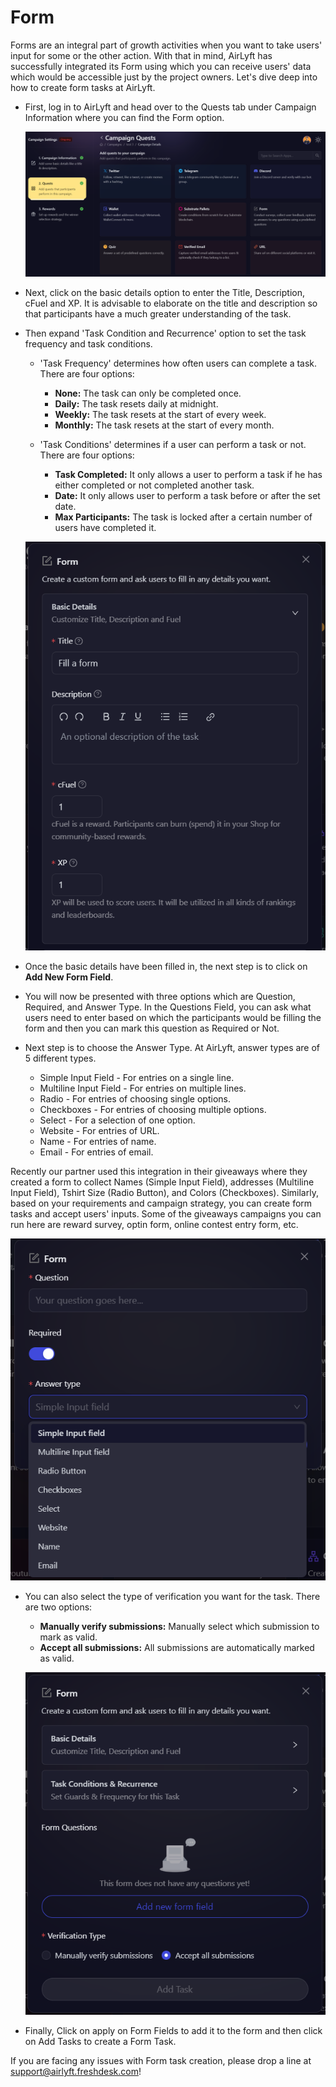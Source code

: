 # Form

Forms are an integral part of growth activities when you want to take users' input for some or the other action. With that in mind, AirLyft has successfully integrated its Form using which you can receive users' data which would be accessible just by the project owners. Let's dive deep into how to create form tasks at AirLyft.

- First, log in to AirLyft and head over to the Quests tab under Campaign Information where you can find the Form option.

  ![](../../images/FormMain.png)

- Next, click on the basic details option to enter the Title, Description, cFuel and XP. It is advisable to elaborate on the title and description so that participants have a much greater understanding of the task.

- Then expand 'Task Condition and Recurrence' option to set the task frequency and task conditions.

  - 'Task Frequency' determines how often users can complete a task. There are four options:

    - **None:** The task can only be completed once.
    - **Daily:** The task resets daily at midnight.
    - **Weekly:** The task resets at the start of every week.
    - **Monthly:** The task resets at the start of every month.

  - 'Task Conditions' determines if a user can perform a task or not. There are four options:
    - **Task Completed:** It only allows a user to perform a task if he has either completed or not completed another task.
    - **Date:** It only allows user to perform a task before or after the set date.
    - **Max Participants:** The task is locked after a certain number of users have completed it.

  ![](../../images/FormBasics.png)

- Once the basic details have been filled in, the next step is to click on **Add New Form Field**.

- You will now be presented with three options which are Question, Required, and Answer Type. In the Questions Field, you can ask what users need to enter based on which the participants would be filling the form and then you can mark this question as Required or Not.

- Next step is to choose the Answer Type. At AirLyft, answer types are of 5 different types.
  - Simple Input Field - For entries on a single line.
  - Multiline Input Field - For entries on multiple lines.
  - Radio - For entries of choosing single options.
  - Checkboxes - For entries of choosing multiple options.
  - Select - For a selection of one option.
  - Website - For entries of URL.
  - Name - For entries of name.
  - Email - For entries of email.

Recently our partner used this integration in their giveaways where they created a form to collect Names (Simple Input Field), addresses (Multiline Input Field), Tshirt Size (Radio Button), and Colors (Checkboxes). Similarly, based on your requirements and campaign strategy, you can create form tasks and accept users' inputs. Some of the giveaways campaigns you can run here are reward survey, optin form, online contest entry form, etc.

![](../../images/FormElements.png)

- You can also select the type of verification you want for the task. There are two options:

  - **Manually verify submissions:** Manually select which submission to mark as valid.
  - **Accept all submissions:** All submissions are automatically marked as valid.

  ![](../../images/FormVerification.png)

- Finally, Click on apply on Form Fields to add it to the form and then click on Add Tasks to create a Form Task.

If you are facing any issues with Form task creation, please drop a line at [support@airlyft.freshdesk.com](mailto:support@airlyft.freshdesk.com)!
